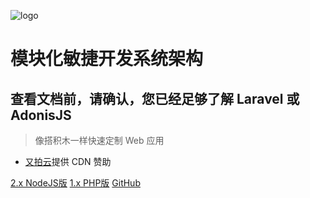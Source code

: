 ![logo](https://www.notadd.com/src/notado_logo420x96.svg)

# 模块化敏捷开发系统架构

## 查看文档前，请确认，您已经足够了解 Laravel 或 AdonisJS

> 像搭积木一样快速定制 Web 应用

- [又拍云](https://www.notadd.com/src/upyun.svg "又拍云")提供 CDN 赞助

[2.x NodeJS版](/v2/)
[1.x PHP版](/v1/)
[GitHub](https://github.com/notadd/notadd)
